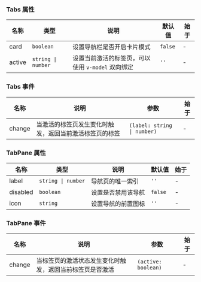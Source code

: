 ### Tabs 属性

| 名称   | 类型             | 说明                                            | 默认值 | 始于 |
| ------ | ---------------- | ----------------------------------------------- | ------ | --- |
| card   | `boolean`          | 设置导航栏是否开启卡片模式                      | `false`  | - |
| active | `string \| number` | 设置当前激活的标签页，可以使用 `v-model` 双向绑定 | `''`     | - |

### Tabs 事件

| 名称      | 说明                                                   | 参数  | 始于 |
| --------- | ------------------------------------------------------ | ----- | --- |
| change | 当激活的标签页发生变化时触发，返回当前激活标签页的标签 | `(label: string \| number)` | - |

### TabPane 属性

| 名称     | 类型             | 说明               | 默认值 | 始于 |
| -------- | ---------------- | ------------------ | ------ | --- |
| label    | `string \| number` | 导航页的唯一索引   | `''`     | - |
| disabled | `boolean`          | 设置是否禁用该导航 | `false`  | - |
| icon     | `string`           | 设置导航的前置图标 | `''`     | - |

### TabPane 事件

| 名称      | 说明                                                     | 参数   | 始于 |
| --------- | -------------------------------------------------------- | ------ | --- |
| change | 当标签页的激活状态发生变化时触发，返回当前标签页是否激活 | `(active: boolean)` | - |
